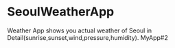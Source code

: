 # SeoulWeatherApp
Weather App shows you actual weather of Seoul in Detail(sunrise,sunset,wind,pressure,humidity). MyApp#2
